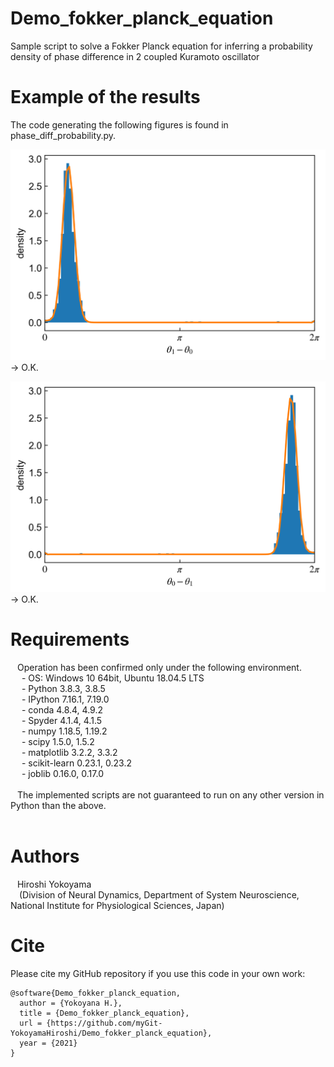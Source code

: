 # Demo_fokker_planck_equation
Sample script to solve a Fokker Planck equation for inferring a probability density of phase difference in 2 coupled Kuramoto oscillator

# Example of the results
The code generating the following figures is found in phase_diff_probability.py.

![Test Image 1](./figures/density_phase_diff10.png) -> O.K.

![Test Image 1](./figures/density_phase_diff01.png) -> O.K.

# Requirements<br>
&ensp; Operation has been confirmed only under the following environment. <br>
&ensp;&ensp; - OS: Windows 10 64bit, Ubuntu 18.04.5 LTS <br>
&ensp;&ensp; - Python 3.8.3, 3.8.5 <br>
&ensp;&ensp; - IPython 7.16.1, 7.19.0 <br>
&ensp;&ensp; - conda 4.8.4, 4.9.2  <br>
&ensp;&ensp; - Spyder 4.1.4, 4.1.5 <br>
&ensp;&ensp; - numpy 1.18.5, 1.19.2 <br>
&ensp;&ensp; - scipy 1.5.0, 1.5.2 <br>
&ensp;&ensp; - matplotlib 3.2.2, 3.3.2<br>
&ensp;&ensp; - scikit-learn 0.23.1, 0.23.2 <br>
&ensp;&ensp; - joblib 0.16.0, 0.17.0 <br>
&ensp; <br>
&ensp; The implemented scripts are not guaranteed to run on any other version in Python than the above.<br>
&ensp; <br>

# Authors<br>
&ensp; Hiroshi Yokoyama<br>
&ensp;&ensp;(Division of Neural Dynamics, Department of System Neuroscience, National Institute for Physiological Sciences, Japan)<br>

# Cite<br>
Please cite my GitHub repository if you use this code in your own work:

```
@software{Demo_fokker_planck_equation,
  author = {Yokoyana H.},
  title = {Demo_fokker_planck_equation},
  url = {https://github.com/myGit-YokoyamaHiroshi/Demo_fokker_planck_equation},
  year = {2021}
}
```
